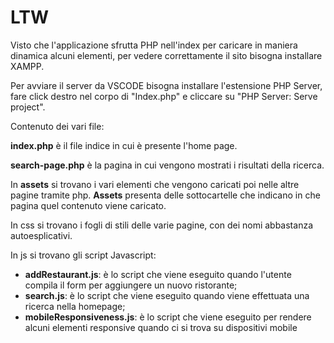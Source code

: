 # LTW

Visto che l'applicazione sfrutta PHP nell'index per caricare in maniera dinamica alcuni elementi, per vedere correttamente il sito bisogna installare XAMPP.

Per avviare il server da VSCODE bisogna installare l'estensione PHP Server, fare click destro nel corpo di "Index.php" e cliccare su "PHP Server: Serve project".

Contenuto dei vari file:

**index.php** è il file indice in cui è presente l'home page.

**search-page.php** è la pagina in cui vengono mostrati i risultati della ricerca.

In **assets** si trovano i vari elementi che vengono caricati poi nelle altre pagine tramite php. **Assets** presenta delle sottocartelle che indicano in che pagina quel contenuto viene caricato.

In css si trovano i fogli di stili delle varie pagine, con dei nomi abbastanza autoesplicativi.

In js si trovano gli script Javascript:

- **addRestaurant.js**: è lo script che viene eseguito quando l'utente compila il form per aggiungere un nuovo ristorante;
- **search.js**: è lo script che viene eseguito quando viene effettuata una ricerca nella homepage;
- **mobileResponsiveness.js**: è lo script che viene eseguito per rendere alcuni elementi responsive quando ci si trova su dispositivi mobile
